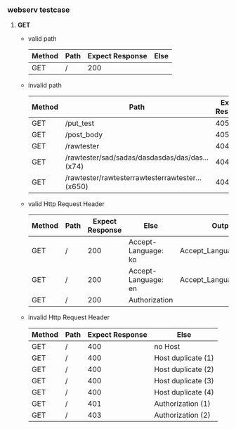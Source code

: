 ### webserv testcase

1. **GET**

   - valid path

     | Method  | Path    | Expect Response  | Else |
     | ------- | ------- | ---------------- | ---- | 
     | GET     | /       | 200              |      |

   - invalid path

     | Method  | Path       | Expect Response  | Else |
     | ------- | ---------- | ---------------- | ---- | 
     | GET     | /put_test  | 405              |      |
     | GET     | /post_body | 405              |      |
     | GET     | /rawtester | 404              |      |
     | GET     | /rawtester/sad/sadas/dasdasdas/das/das...(x74)  | 404              |      |
     | GET     | /rawtester/rawtesterrawtesterrawtester...(x650)  | 404              |      |

   - valid Http Request Header

     | Method  | Path    | Expect Response  | Else                | Output                  |
     | ------- | ------- | ---------------- | ------------------- | ----------------------- |
     | GET     | /       | 200              | Accept-Language: ko | Accept_Language_ko.html |
     | GET     | /       | 200              | Accept-Language: en | Accept_Language_en.html |
     | GET     | /       | 200              | Authorization       |                         |

   - invalid Http Request Header

     | Method  | Path    | Expect Response  | Else     |
     | ------- | ------- | ---------------- | -------- | 
     | GET     | /       | 400              | no Host  |
     | GET     | /       | 400              | Host duplicate (1)|
     | GET     | /       | 400              | Host duplicate (2)|
     | GET     | /       | 400              | Host duplicate (3)|
     | GET     | /       | 400              | Host duplicate (4)|
     | GET     | /       | 401              | Authorization  (1)|
     | GET     | /       | 403              | Authorization  (2)|
